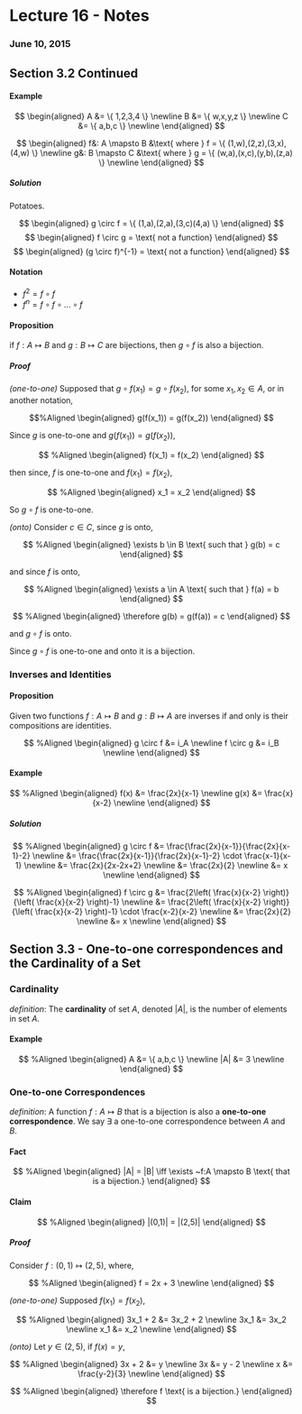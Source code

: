 # Lecture 16 - Notes  

### June 10, 2015  

## Section 3.2 Continued

#### Example

$$
\begin{aligned}
    A &= \{ 1,2,3,4 \} \newline
    B &= \{ w,x,y,z \} \newline
    C &= \{ a,b,c \} \newline
\end{aligned}
$$

$$
\begin{aligned}
    f&: A \mapsto B &\text{ where } f = \{ (1,w),(2,z),(3,x),(4,w) \} \newline
    g&: B \mapsto C &\text{ where } g = \{ (w,a),(x,c),(y,b),(z,a) \} \newline
\end{aligned}
$$

##### Solution

Potatoes.

$$
\begin{aligned}
    g \circ f = \{ (1,a),(2,a),(3,c)(4,a) \}
\end{aligned}
$$
$$
\begin{aligned}
    f \circ g = \text{ not a function}
\end{aligned}
$$
$$
\begin{aligned}
    (g \circ f)^{-1} = \text{ not a function}
\end{aligned}
$$

#### Notation

* $f^2 = f \circ f$
* $f^n = f \circ f \circ ... \circ f$

#### Proposition

if $f: A \mapsto B$ and $g: B \mapsto C$ are bijections, then $g \circ f$ is also a bijection.

##### Proof

_(one-to-one)_ Supposed that $g \circ f(x_1) = g \circ f(x_2)$, for some $x_1, x_2 \in A$, or in another notation,

$$%Aligned
\begin{aligned}
    g(f(x_1)) = g(f(x_2))
\end{aligned}
$$

Since $g$ is one-to-one and $g(f(x_1)) = g(f(x_2))$,

$$ %Aligned
\begin{aligned}
    f(x_1) = f(x_2)
\end{aligned}
$$

then since, $f$ is one-to-one and $f(x_1) = f(x_2)$,

$$ %Aligned
\begin{aligned}
    x_1 = x_2
\end{aligned}
$$

So $g \circ f$ is one-to-one.

_(onto)_ Consider $c \in C$, since $g$ is onto,

$$ %Aligned
\begin{aligned}
    \exists b \in B \text{ such that } g(b) = c
\end{aligned}
$$

and since $f$ is onto,

$$ %Aligned
\begin{aligned}
    \exists a \in A \text{ such that } f(a) = b
\end{aligned}
$$

$$ %Aligned
\begin{aligned}
    \therefore g(b) = g(f(a)) = c
\end{aligned}
$$

and $g \circ f$ is onto.

Since $g \circ f$ is one-to-one and onto it is a bijection.

### Inverses and Identities

#### Proposition

Given two functions $f: A \mapsto B$ and $g: B \mapsto A$ are inverses if and only is their compositions are identities.

$$ %Aligned
\begin{aligned}
    g \circ f &= i_A \newline
    f \circ g &= i_B \newline
\end{aligned}
$$

#### Example

$$ %Aligned
\begin{aligned}
    f(x) &= \frac{2x}{x-1} \newline
    g(x) &= \frac{x}{x-2} \newline
\end{aligned}
$$

##### Solution

$$ %Aligned
\begin{aligned}
    g \circ f &= \frac{\frac{2x}{x-1}}{\frac{2x}{x-1}-2} \newline
    &= \frac{\frac{2x}{x-1}}{\frac{2x}{x-1}-2} \cdot \frac{x-1}{x-1} \newline
    &= \frac{2x}{2x-2x+2} \newline
    &= \frac{2x}{2} \newline
    &= x \newline
\end{aligned}
$$

$$ %Aligned
\begin{aligned}
    f \circ g &= \frac{2\left( \frac{x}{x-2} \right)}{\left( \frac{x}{x-2} \right)-1} \newline
    &= \frac{2\left( \frac{x}{x-2} \right)}{\left( \frac{x}{x-2} \right)-1} \cdot \frac{x-2}{x-2} \newline
    &= \frac{2x}{2} \newline
    &= x \newline
\end{aligned}
$$

## Section 3.3 - One-to-one correspondences and the Cardinality of a Set

### Cardinality

_definition_: The __cardinality__ of set $A$, denoted $|A|$, is the number of elements in set $A$.

#### Example

$$ %Aligned
\begin{aligned}
    A &= \{ a,b,c \} \newline
    |A| &= 3 \newline
\end{aligned}
$$

### One-to-one Correspondences

_definition_: A function $f: A \mapsto B$ that is a bijection is also a __one-to-one correspondence__. We say $\exists$ a one-to-one correspondence between $A$ and $B$.

#### Fact

$$ %Aligned
\begin{aligned}
    |A| = |B| \iff \exists ~f:A \mapsto B \text{ that is a bijection.}
\end{aligned}
$$

#### Claim

$$ %Aligned
\begin{aligned}
    |(0,1)| = |(2,5)|
\end{aligned}
$$

##### Proof

Consider $f: (0,1) \mapsto (2,5)$, where,

$$ %Aligned
\begin{aligned}
    f = 2x + 3 \newline
\end{aligned}
$$

_(one-to-one)_ Supposed $f(x_1) = f(x_2)$,

$$ %Aligned
\begin{aligned}
    3x_1 + 2 &= 3x_2 + 2 \newline
    3x_1 &= 3x_2 \newline
    x_1 &= x_2 \newline
\end{aligned}
$$

_(onto)_ Let $y \in (2,5)$, if $f(x) = y$,

$$ %Aligned
\begin{aligned}
    3x + 2 &= y \newline
    3x &= y - 2 \newline
    x &= \frac{y-2}{3} \newline
\end{aligned}
$$

$$ %Aligned
\begin{aligned}
    \therefore f \text{ is a bijection.}
\end{aligned}
$$
